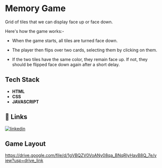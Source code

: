 
# Memory Game

Grid of tiles that we can display face up or face down.

Here's how the game works:-

* When the game starts, all tiles are turned face down.

* The player then flips over two cards, selecting them by clicking on them.

* If the two tiles have the same color, they remain face up. If not, they should be flipped face down again after a short delay.





## Tech Stack

* **HTML**
* **CSS**
* **JAVASCRIPT**




## 🔗 Links

[![linkedin](https://img.shields.io/badge/linkedin-0A66C2?style=for-the-badge&logo=linkedin&logoColor=white)](https://www.linkedin.com/in/daksh-chaudhary-106124239/)

## Game Layout

https://drive.google.com/file/d/1gVBQZV0VoANy08qa_BNqRIyHavB8Q_7e/view?usp=drive_link

